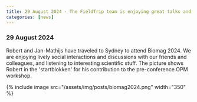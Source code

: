 ```yaml
---
title: 29 August 2024 - The FieldTrip team is enjoying great talks and meeting old and new friends at Biomag
categories: [news]
---
```


### 29 August 2024

Robert and Jan-Mathijs have traveled to Sydney to attend Biomag 2024.  We are enjoying lively social interactions and discussions with our friends and colleagues, and listening to interesting scientific stuff. The picture shows Robert in the 'startblokken' for his contribution to the pre-conference OPM workshop.

{% include image src="/assets/img/posts/biomag2024.png" width="350" %}
